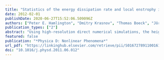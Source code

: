 ```yaml
---
title: "Statistics of the energy dissipation rate and local enstrophy in turbulent channel flow"
date: 2012-02-01
publishDate: 2020-06-27T15:52:06.509096Z
authors: ["Peter E. Hamlington", "Dmitry Krasnov", "Thomas Boeck", "Jörg Schumacher"]
publication_types: ["2"]
abstract: "Using high-resolution direct numerical simulations, the height and Reynolds number dependence of highorder statistics of the energy dissipation rate and local enstrophy are examined in incompressible, fully developed turbulent channel flow. The statistics are studied over a range of wall distances, spanning the viscous sublayer to the channel flow centerline, for friction Reynolds numbers Reτ = 180 and Reτ = 381. The high resolution of the simulations allows dissipation and enstrophy moments up to fourth order to be calculated. These moments show a dependence on wall distance, and Reynolds number effects are observed at the edge of the logarithmic layer. Conditional analyses based on locations of intense rotation are also carried out in order to determine the contribution of vortical structures to the dissipation and enstrophy moments. Our analysis shows that, for the simulation at the larger Reynolds number, smallscale fluctuations of both dissipation and enstrophy show relatively small variations for z+ 100."
featured: false
publication: "*Physica D: Nonlinear Phenomena*"
url_pdf: "https://linkinghub.elsevier.com/retrieve/pii/S0167278911001618"
doi: "10.1016/j.physd.2011.06.012"
---
```


